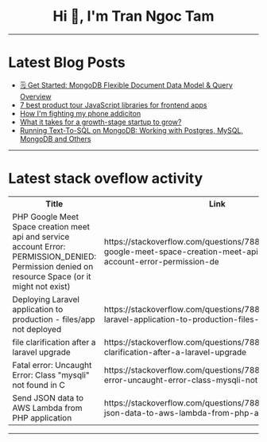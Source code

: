 <h1 align="center">Hi 👋, I'm Tran Ngoc Tam</h1>

---

# Latest Blog Posts 
<!-- BLOG-POST-LIST:START -->
- [🗒️ Get Started: MongoDB Flexible Document Data Model &amp; Query Overview](https://dev.to/mongodb-builder/get-started-mongodb-flexible-document-data-model-query-overview-3897)
- [7 best product tour JavaScript libraries for frontend apps](https://dev.to/logrocket/7-best-product-tour-javascript-libraries-for-frontend-apps-1o46)
- [How I&#39;m fighting my phone addiciton](https://dev.to/nazarhapak/how-im-fighting-my-phone-addiciton-31k5)
- [What it takes for a growth-stage startup to grow?](https://dev.to/grocto/what-it-takes-for-a-growth-stage-startup-to-grow-328e)
- [Running Text-To-SQL on MongoDB: Working with Postgres, MySQL, MongoDB and Others](https://dev.to/mrunmaylangdb/running-text-to-sql-on-mongodb-working-with-postgres-mysql-mongodb-and-others-2cgg)
<!-- BLOG-POST-LIST:END -->

---

# Latest stack oveflow activity
<table>
  <tr><th>Title</th><th>Link</th></tr>
  <!-- STACKOVERFLOW:START --><tr><td>PHP Google Meet Space creation meet api and service account Error: PERMISSION_DENIED: Permission denied on resource Space &lpar;or it might not exist&rpar;</td><td>https://stackoverflow.com/questions/78843835/php-google-meet-space-creation-meet-api-and-service-account-error-permission-de</td></tr><tr><td>Deploying Laravel application to production - files/app not deployed</td><td>https://stackoverflow.com/questions/78843721/deploying-laravel-application-to-production-files-app-not-deployed</td></tr><tr><td>file clarification after a laravel upgrade</td><td>https://stackoverflow.com/questions/78843625/file-clarification-after-a-laravel-upgrade</td></tr><tr><td>Fatal error: Uncaught Error: Class &quot;mysqli&quot; not found in C</td><td>https://stackoverflow.com/questions/78843436/fatal-error-uncaught-error-class-mysqli-not-found-in-c</td></tr><tr><td>Send JSON data to AWS Lambda from PHP application</td><td>https://stackoverflow.com/questions/78843428/send-json-data-to-aws-lambda-from-php-application</td></tr><!-- STACKOVERFLOW:END -->
</table>

---


